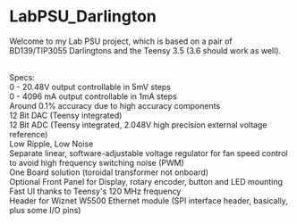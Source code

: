 # LabPSU_Darlington

Welcome to my Lab PSU project, which is based on a pair of BD139/TIP3055 Darlingtons and the Teensy 3.5 (3.6 should work as well).<br><br>

Specs:<br>
0 - 20.48V output controllable in 5mV steps<br>
0 - 4096 mA output controllable in 1mA steps<br>
Around 0.1% accuracy due to high accuracy components<br>
12 Bit DAC (Teensy integrated)<br>
12 Bit ADC (Teensy integrated, 2.048V high precision external voltage reference)<br>
Low Ripple, Low Noise<br>
Separate linear, software-adjustable voltage regulator for fan speed control to avoid high frequency switching noise (PWM)<br>
One Board solution (toroidal transformer not onboard)<br>
Optional Front Panel for Display, rotary encoder, button and LED mounting<br>
Fast UI thanks to Teensy's 120 MHz frequency<br>
Header for Wiznet W5500 Ethernet module (SPI interface header, basically, plus some I/O pins)
